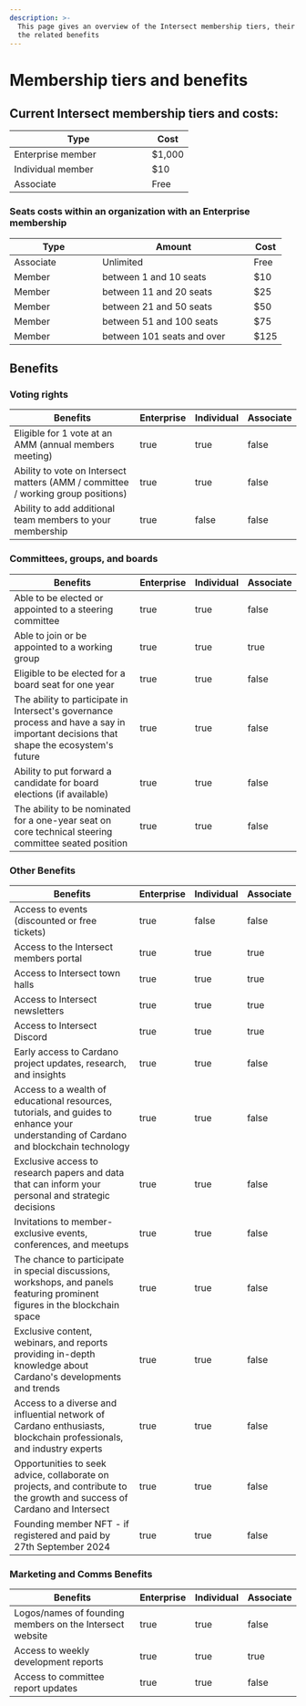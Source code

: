 ```yaml
---
description: >-
  This page gives an overview of the Intersect membership tiers, their cost and
  the related benefits
---
```


# Membership tiers and benefits

## Current Intersect membership tiers and costs:

<table><thead><tr><th width="226">Type</th><th>Cost</th></tr></thead><tbody><tr><td>Enterprise member</td><td>$1,000</td></tr><tr><td>Individual member</td><td>$10</td></tr><tr><td>Associate</td><td>Free</td></tr></tbody></table>

### Seats costs within an organization with an Enterprise membership

<table><thead><tr><th width="139">Type</th><th width="250">Amount</th><th>Cost</th></tr></thead><tbody><tr><td>Associate</td><td>Unlimited</td><td>Free</td></tr><tr><td>Member</td><td>between 1 and 10 seats</td><td>$10</td></tr><tr><td>Member</td><td>between 11 and 20 seats</td><td>$25</td></tr><tr><td>Member</td><td>between 21 and 50 seats</td><td>$50</td></tr><tr><td>Member</td><td>between 51 and 100 seats</td><td>$75</td></tr><tr><td>Member</td><td>between 101 seats and over</td><td>$125</td></tr></tbody></table>

## Benefits

### Voting rights

<table><thead><tr><th width="338">Benefits</th><th data-type="checkbox">Enterprise</th><th data-type="checkbox">Individual</th><th data-type="checkbox">Associate</th></tr></thead><tbody><tr><td>Eligible for 1 vote at an AMM (annual members meeting)</td><td>true</td><td>true</td><td>false</td></tr><tr><td>Ability to vote on Intersect matters (AMM / committee / working group positions)</td><td>true</td><td>true</td><td>false</td></tr><tr><td>Ability to add additional team members to your membership</td><td>true</td><td>false</td><td>false</td></tr></tbody></table>

### Committees, groups, and boards

<table><thead><tr><th width="338">Benefits</th><th data-type="checkbox">Enterprise</th><th data-type="checkbox">Individual</th><th data-type="checkbox">Associate</th></tr></thead><tbody><tr><td>Able to be elected or appointed to a steering committee</td><td>true</td><td>true</td><td>false</td></tr><tr><td>Able to join or be appointed to a working group</td><td>true</td><td>true</td><td>true</td></tr><tr><td>Eligible to be elected for a board seat for one year</td><td>true</td><td>true</td><td>false</td></tr><tr><td>The ability to participate in Intersect's governance process and have a say in important decisions that shape the ecosystem's future</td><td>true</td><td>true</td><td>false</td></tr><tr><td>Ability to put forward a candidate for board elections (if available)</td><td>true</td><td>true</td><td>false</td></tr><tr><td>The ability to be nominated for a one-year seat on core technical steering committee seated position</td><td>true</td><td>true</td><td>false</td></tr></tbody></table>

### Other Benefits

<table><thead><tr><th width="204">Benefits</th><th data-type="checkbox">Enterprise</th><th data-type="checkbox">Individual</th><th data-type="checkbox">Associate</th></tr></thead><tbody><tr><td>Access to events (discounted or free tickets)</td><td>true</td><td>false</td><td>false</td></tr><tr><td>Access to the Intersect members portal</td><td>true</td><td>true</td><td>true</td></tr><tr><td>Access to Intersect town halls</td><td>true</td><td>true</td><td>true</td></tr><tr><td>Access to Intersect newsletters</td><td>true</td><td>true</td><td>true</td></tr><tr><td>Access to Intersect Discord</td><td>true</td><td>true</td><td>true</td></tr><tr><td>Early access to Cardano project updates, research, and insights</td><td>true</td><td>true</td><td>false</td></tr><tr><td>Access to a wealth of educational resources, tutorials, and guides to enhance your understanding of Cardano and blockchain technology</td><td>true</td><td>true</td><td>false</td></tr><tr><td>Exclusive access to research papers and data that can inform your personal and strategic decisions</td><td>true</td><td>true</td><td>false</td></tr><tr><td>Invitations to member-exclusive events, conferences, and meetups</td><td>true</td><td>true</td><td>false</td></tr><tr><td>The chance to participate in special discussions, workshops, and panels featuring prominent figures in the blockchain space</td><td>true</td><td>true</td><td>false</td></tr><tr><td>Exclusive content, webinars, and reports providing in-depth knowledge about Cardano's developments and trends</td><td>true</td><td>true</td><td>false</td></tr><tr><td>Access to a diverse and influential network of Cardano enthusiasts, blockchain professionals, and industry experts</td><td>true</td><td>true</td><td>false</td></tr><tr><td>Opportunities to seek advice, collaborate on projects, and contribute to the growth and success of Cardano and Intersect</td><td>true</td><td>true</td><td>false</td></tr><tr><td>Founding member NFT - if registered and paid by 27th September 2024</td><td>true</td><td>true</td><td>false</td></tr></tbody></table>

### Marketing and Comms Benefits

<table><thead><tr><th width="338">Benefits</th><th data-type="checkbox">Enterprise</th><th data-type="checkbox">Individual</th><th data-type="checkbox">Associate</th></tr></thead><tbody><tr><td>Logos/names of founding members on the Intersect website</td><td>true</td><td>true</td><td>false</td></tr><tr><td>Access to weekly development reports</td><td>true</td><td>true</td><td>true</td></tr><tr><td>Access to committee report updates</td><td>true</td><td>true</td><td>false</td></tr></tbody></table>
